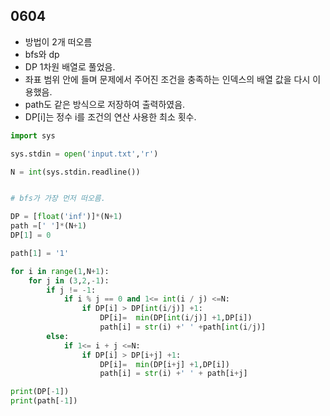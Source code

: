 ## 0604
- 방법이 2개 떠오름
- bfs와 dp
- DP 1차원 배열로 풀었음.
- 좌표 범위 안에 들며 문제에서 주어진 조건을 충족하는 인덱스의 배열 값을 다시 이용했음.
- path도 같은 방식으로 저장하여 출력하였음.
- DP[i]는 정수 i를 조건의 연산 사용한 최소 횟수.

```python
import sys

sys.stdin = open('input.txt','r')

N = int(sys.stdin.readline())


# bfs가 가장 먼저 떠오름.

DP = [float('inf')]*(N+1)
path =[' ']*(N+1)
DP[1] = 0

path[1] = '1'

for i in range(1,N+1):
    for j in (3,2,-1):
        if j != -1:
            if i % j == 0 and 1<= int(i / j) <=N:
                if DP[i] > DP[int(i/j)] +1:
                    DP[i]=  min(DP[int(i/j)] +1,DP[i])
                    path[i] = str(i) +' ' +path[int(i/j)]
        else:
            if 1<= i + j <=N:
                if DP[i] > DP[i+j] +1:
                    DP[i]=  min(DP[i+j] +1,DP[i])
                    path[i] = str(i) +' ' + path[i+j] 

print(DP[-1])
print(path[-1])

```
